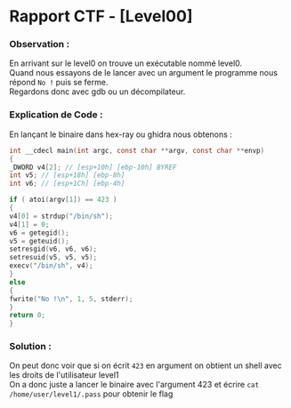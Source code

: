 # Rapport CTF - [Level00]

### Observation :
En arrivant sur le level0 on trouve un exécutable nommé level0. \
Quand nous essayons de le lancer avec un argument le programme nous répond `No !` puis se ferme. \
Regardons donc avec gdb ou un décompilateur. 


### Explication de Code :
En lançant le binaire dans hex-ray ou ghidra nous obtenons :
```c
int __cdecl main(int argc, const char **argv, const char **envp)
{
_DWORD v4[2]; // [esp+10h] [ebp-10h] BYREF
int v5; // [esp+18h] [ebp-8h]
int v6; // [esp+1Ch] [ebp-4h]

if ( atoi(argv[1]) == 423 )
{
v4[0] = strdup("/bin/sh");
v4[1] = 0;
v6 = getegid();
v5 = geteuid();
setresgid(v6, v6, v6);
setresuid(v5, v5, v5);
execv("/bin/sh", v4);
}
else
{
fwrite("No !\n", 1, 5, stderr);
}
return 0;
}
```


### Solution :

On peut donc voir que si on écrit `423` en argument on obtient un shell avec les droits de l'utilisateur level1 \
On a donc juste a lancer le binaire avec l'argument 423 et écrire `cat /home/user/level1/.pass` pour obtenir le flag
